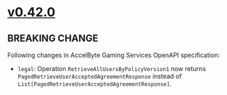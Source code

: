 # [v0.42.0]

## BREAKING CHANGE

Following changes in AccelByte Gaming Services OpenAPI specification:
- `legal`: Operation `RetrieveAllUsersByPolicyVersion1` now returns `PagedRetrieveUserAcceptedAgreementResponse` instead of `List[PagedRetrieveUserAcceptedAgreementResponse]`.

[v0.42.0]: https://github.com/AccelByte/accelbyte-python-sdk/compare/v0.41.0..v0.42.0
